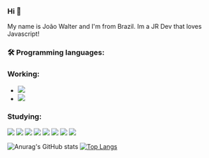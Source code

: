 ### Hi 👋
My name is João Walter and I'm from Brazil. Im a JR Dev that loves Javascript! 

### 🛠 Programming languages:
    
### Working:
- <a href="https://nodejs.org/en/"> <img src="https://img.shields.io/badge/Node.js-43853D?style=for-the-badge&logo=node-dot-js&logoColor=white"/> <a/>
- <a href="https://pt-br.reactjs.org/"> <img src="https://img.shields.io/badge/React-20232A?style=for-the-badge&logo=react&logoColor=61DAFB"/> <a/>

### Studying:
 
<img src="https://img.shields.io/badge/JavaScript-F7DF1E?style=for-the-badge&logo=javascript&logoColor=black"/> <img src="https://img.shields.io/badge/Node.js-43853D?style=for-the-badge&logo=node-dot-js&logoColor=white"/> <img src="https://img.shields.io/badge/React-20232A?style=for-the-badge&logo=react&logoColor=61DAFB"/> <img src="https://img.shields.io/badge/React_Native-20232A?style=for-the-badge&logo=react&logoColor=61DAFB"/> <img src="https://img.shields.io/badge/TypeScript-007ACC?style=for-the-badge&logo=typescript&logoColor=white"/> <img src="https://img.shields.io/badge/Angular-DD0031?style=for-the-badge&logo=angular&logoColor=white"/> <img src="https://img.shields.io/badge/Redux-593D88?style=for-the-badge&logo=redux&logoColor=white"/> <img src="https://img.shields.io/badge/Bootstrap-563D7C?style=for-the-badge&logo=bootstrap&logoColor=white"/>
    
![Anurag's GitHub stats](https://github-readme-stats.vercel.app/api?username=joaowalter&show_icons=true&theme=radical) [![Top Langs](https://github-readme-stats.vercel.app/api/top-langs/?username=joaowalter&layout=compact&theme=radical)](https://github.com/joaowalter/github-readme-stats)

